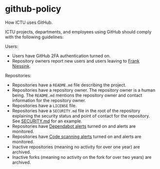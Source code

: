 # github-policy

How ICTU uses GitHub.

ICTU projects, departments, and employees using GitHub should comply with the following guidelines:

Users:
- Users have GitHub 2FA authentication turned on.
- Repository owners report new users and users leaving to [Frank Niessink](@fniessink).

Repositories:
- Repositories have a `README.md` file describing the project. 
- Repositories have a repository owner. The repository owner is a human being. The `README.md` mentions the repository owner and contact information for the repository owner.
- Repositories have a `LICENSE` file.
- Repositories have a `SECURITY.md` file in the root of the repository explaining the security status and point of contact for the repository. See [SECURITY.md](SECURITY.md) for an example.
- Repositories have [Dependabot alerts](https://docs.github.com/en/code-security/dependabot/dependabot-alerts/about-dependabot-alerts) turned on and alerts are monitored.
- Repositories have [Code scanning alerts](https://docs.github.com/en/code-security/code-scanning/automatically-scanning-your-code-for-vulnerabilities-and-errors/about-code-scanning) turned on and alerts are monitored.
- Inactive repositories (meaning no activity for over one year) are archived.
- Inactive forks (meaning no activity on the fork for over two years) are archived.
